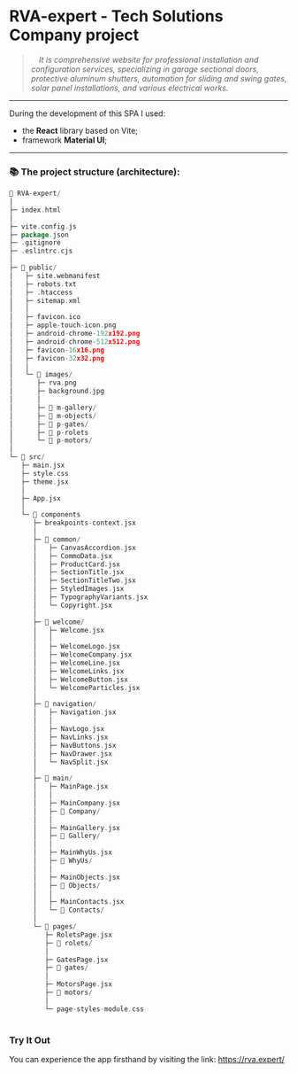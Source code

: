# RVA-expert - Tech Solutions Company project
> &emsp;_It is comprehensive website for professional installation and configuration services, specializing in garage sectional doors, protective aluminum shutters, automation for sliding and swing gates, solar panel installations, and various electrical works._

- - -

During the development of this SPA I used:
* the **React** library based on Vite;
* framework **Material UI**;



- - -

### 📚 The project structure (architecture):

```go
📁 RVA-expert/
│
├─ index.html
│
├─ vite.config.js
├─ package.json
├─ .gitignore
├─ .eslintrc.cjs
│
├─ 📁 public/
│   ├─ site.webmanifest
│   ├─ robots.txt
│   ├─ .htaccess
│   ├─ sitemap.xml
│   │
│   ├─ favicon.ico
│   ├─ apple-touch-icon.png
│   ├─ android-chrome-192x192.png
│   ├─ android-chrome-512x512.png
│   ├─ favicon-16x16.png
│   ├─ favicon-32x32.png
│   │
│   └─ 📁 images/
│      ├─ rva.png
│      ├─ background.jpg
│      │
│      ├─ 📁 m-gallery/
│      ├─ 📁 m-objects/
│      ├─ 📁 p-gates/
│      ├─ 📁 p-rolets
│      └─ 📁 p-motors/
│
└─ 📁 src/
   ├─ main.jsx
   ├─ style.css
   ├─ theme.jsx
   │
   ├─ App.jsx
   │
   └─ 📁 components
      ├─ breakpoints-context.jsx
      │
      ├─ 📁 common/
      │   ├─ CanvasAccordion.jsx      
      │   ├─ CommoData.jsx
      │   ├─ ProductCard.jsx
      │   ├─ SectionTitle.jsx
      │   ├─ SectionTitleTwo.jsx      
      │   ├─ StyledImages.jsx
      │   ├─ TypographyVariants.jsx
      │   └─ Copyright.jsx
      │
      ├─ 📁 welcome/
      │   ├─ Welcome.jsx
      │   │
      │   ├─ WelcomeLogo.jsx
      │   ├─ WelcomeCompany.jsx
      │   ├─ WelcomeLine.jsx
      │   ├─ WelcomeLinks.jsx
      │   ├─ WelcomeButton.jsx
      │   └─ WelcomeParticles.jsx
      │
      ├─ 📁 navigation/
      │   ├─ Navigation.jsx
      │   │
      │   ├─ NavLogo.jsx
      │   ├─ NavLinks.jsx
      │   ├─ NavButtons.jsx
      │   ├─ NavDrawer.jsx
      │   └─ NavSplit.jsx
      │
      ├─ 📁 main/
      │   ├─ MainPage.jsx
      │   │
      │   ├─ MainCompany.jsx
      │   ├─ 📁 Company/
      │   │            
      │   ├─ MainGallery.jsx
      │   ├─ 📁 Gallery/
      │   │
      │   ├─ MainWhyUs.jsx
      │   ├─ 📁 WhyUs/
      │   │      
      │   ├─ MainObjects.jsx
      │   ├─ 📁 Objects/
      │   │ 
      │   ├─ MainContacts.jsx           
      │   └─ 📁 Contacts/
      │
      └─ 📁 pages/
         ├─ RoletsPage.jsx
         ├─ 📁 rolets/
         │
         ├─ GatesPage.jsx
         ├─ 📁 gates/
         │
         ├─ MotorsPage.jsx
         ├─ 📁 motors/
         │
         └─ page-styles-module.css
         
```

### Try It Out

You can experience the app firsthand by visiting the link: https://rva.expert/

